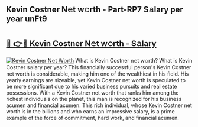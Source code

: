 ## Kevin Costner N𝚎t w𝚘rth - Part-RP7 S𝚊lary per year unFt9

# <h2><a href="http://gc2hgvz.nevu.top/?p=Kevin+Costner">🔗 👉🔴 Kevin Costner N𝚎t w𝚘rth - S𝚊lary</a></h2>

[![Kevin Costner N𝚎t W𝚘rth](https://i.imgur.com/Oavwk0R.jpeg)](http://gc2hgvz.nevu.top/?p=Kevin+Costner)
What is Kevin Costner n𝚎t w𝚘rth? What is Kevin Costner s𝚊lary per year?
This financially successful person's Kevin Costner net worth is considerable, making him one of the wealthiest in his field. His yearly earnings are sizeable, yet Kevin Costner net worth is speculated to be more significant due to his varied business pursuits and real estate possessions. With a Kevin Costner net worth that ranks him among the richest individuals on the planet, this man is recognized for his business acumen and financial acumen. This rich individual, whose Kevin Costner net worth is in the billions and who earns an impressive salary, is a prime example of the force of commitment, hard work, and financial acumen.
